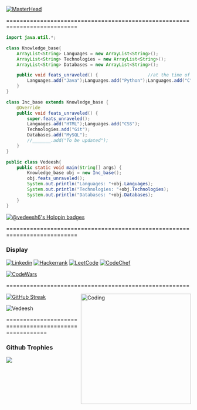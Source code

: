 [![MasterHead](https://user-images.githubusercontent.com/88491153/213903315-e4fb0078-60be-4345-87db-102b85ec8634.png)](https://github.com/Vedeesh6)

===========================================================================
```java
import java.util.*;

class Knowledge_base{
    ArrayList<String> Languages = new ArrayList<String>();
    ArrayList<String> Technologies = new ArrayList<String>();
    ArrayList<String> Databases = new ArrayList<String>();

    public void feats_unraveled() {                   //at the time of making
        Languages.add("Java");Languages.add("Python");Languages.add("C");Languages.add("C++");
    }
}

class Inc_base extends Knowledge_base {
    @Override
    public void feats_unraveled() {
        super.feats_unraveled();
        Languages.add("HTML");Languages.add("CSS");
        Technologies.add("Git");
        Databases.add("MySQL");
        //_______.add("To be updated");
    }
}

public class Vedeesh{
    public static void main(String[] args) {
        Knowledge_base obj = new Inc_base();
        obj.feats_unraveled();
        System.out.println("Languages: "+obj.Languages);
        System.out.println("Technologies: "+obj.Technologies);
        System.out.println("Databases: "+obj.Databases);
    }
}
```

[![@vedeesh6's Holopin badges](https://holopin.me/vedeesh6)](https://holopin.io/@vedeesh6)

===========================================================================
### Display
<!--[![Portfolio](https://img.shields.io/badge/Portfolio-239?style=for-the-badge&logo='https://vedeesh.github.io/Me/myFavicon.ico'=&logoColor=white)](https://vedeesh.github.io/Me/)
-->

[![Linkedin](https://img.shields.io/badge/Linkedin-0077B5?style=for-the-badge&logo=linkedin&logoColor=white)](https://www.linkedin.com/in/vedeesh-dwivedi)
[![Hackerrank](https://img.shields.io/badge/-Hackerrank-2EC866?style=for-the-badge&logo=HackerRank&logoColor=black)](https://www.hackerrank.com/Vedeesh6)
[![LeetCode](https://img.shields.io/badge/LeetCode-000000?style=for-the-badge&logo=LeetCode&logoColor=#d16c06)](https://leetcode.com/Vedeesh)
[![CodeChef](https://img.shields.io/badge/CodeChef-%23964B00.svg?style=for-the-badge&logo=CodeChef&logoColor=white)](https://www.codechef.com/users/vedeesh)
<!--[![Stack Overflow](https://img.shields.io/badge/-Stackoverflow-FE7A16?style=for-the-badge&logo=stack-overflow&logoColor=white)](https://stackoverflow.com/users/19384351/vedeesh)-->
[![CodeWars](https://www.codewars.com/users/Vedeesh6/badges/large)](https://www.codewars.com/users/Vedeesh6)

======================================================

<img align="right" alt="Coding" width="300" src="https://camo.githubusercontent.com/97d0c0c4209208d8ec9573c7e213e05872a9f59b703868647b559b77af601cc6/68747470733a2f2f692e70696e696d672e636f6d2f6f726967696e616c732f65382f66342f35332f65386634353334363961336563393765636433353464663436356437333931332e676966">

[![GitHub Streak](http://github-readme-streak-stats.herokuapp.com?user=Vedeesh6&theme=dark&border_radius=5&date_format=M%20j%5B%2C%20Y%5D&mode=weekly&stroke=39DD28&fire=DD2727&dates=56DDCC&sideNums=DD2727)](https://git.io/streak-stats)

<p align="left"> <img src="https://komarev.com/ghpvc/?username=Vedeesh6&label=Visitors&color=0e75b6&style=flat" alt="Vedeesh" /></p>

======================================================
### Github Trophies
<div align="left">
  <img src="https://github-profile-trophy.vercel.app/?username=Vedeesh6&column=6&theme=onedark" align="left"/>
</div>


<!--
**Vedeesh6/Vedeesh6** is a ✨ _special_ ✨ repository because its `README.md` (this file) appears on your GitHub profile.

Here are some ideas to get you started:

- 🔭 I’m currently working on ...
- 🌱 I’m currently learning ...
- 👯 I’m looking to collaborate on ...
- 🤔 I’m looking for help with ...
- 💬 Ask me about ...
- 📫 How to reach me: ...
- 😄 Pronouns: ...
- ⚡ Fun fact: ...
-->
